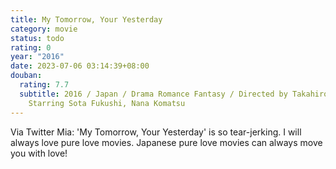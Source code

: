 ```yaml
---
title: My Tomorrow, Your Yesterday
category: movie
status: todo
rating: 0
year: "2016"
date: 2023-07-06 03:14:39+08:00
douban:
  rating: 7.7
  subtitle: 2016 / Japan / Drama Romance Fantasy / Directed by Takahiro Miki /
    Starring Sota Fukushi, Nana Komatsu
---
```


Via Twitter Mia: 'My Tomorrow, Your Yesterday' is so tear-jerking. I will always love pure love movies. Japanese pure love movies can always move you with love!
